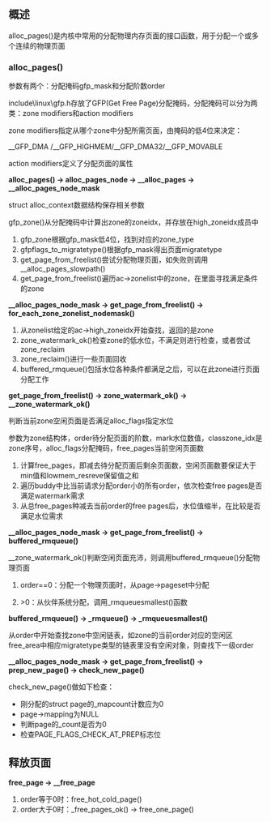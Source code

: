 ## 概述

alloc_pages()是内核中常用的分配物理内存页面的接口函数，用于分配一个或多个连续的物理页面

### alloc_pages()

参数有两个：分配掩码gfp_mask和分配阶数order

include\linux\gfp.h存放了GFP(Get Free Page)分配掩码，分配掩码可以分为两类：zone modifiers和action modifiers

zone modifiers指定从哪个zone中分配所需页面，由掩码的低4位来决定：

\__GFP_DMA /\__GFP_HIGHMEM/\__GFP_DMA32/\__GFP_MOVABLE

action modifiers定义了分配页面的属性

**alloc_pages() -> alloc_pages_node -> \__alloc_pages -> \__alloc_pages_node_mask**

struct alloc_context数据结构保存相关参数

gfp_zone()从分配掩码中计算出zone的zoneidx，并存放在high_zoneidx成员中

1. gfp_zone根据gfp_mask低4位，找到对应的zone_type
2. gfpflags_to_migratetype()根据gfp_mask得出页面migratetype
3. get_page_from_freelist()尝试分配物理页面，如失败则调用\__alloc_pages_slowpath()
4. get_page_from_freelist()遍历ac->zonelist中的zone，在里面寻找满足条件的zone

**\__alloc_pages_node_mask -> get_page_from_freelist() -> for_each_zone_zonelist_nodemask()**

1. 从zonelist给定的ac->high_zoneidx开始查找，返回的是zone
2. zone_watermark_ok()检查zone的低水位，不满足则进行检查，或者尝试zone_reclaim
3. zone_reclaim()进行一些页面回收
4. buffered_rmqueue()包括水位各种条件都满足之后，可以在此zone进行页面分配工作

**get_page_from_freelist() -> zone_watermark_ok() -> \__zone_watermark_ok()**

判断当前zone空闲页面是否满足alloc_flags指定水位

参数为zone结构体，order待分配页面的阶数，mark水位数值，classzone_idx是zone序号，alloc_flags分配掩码，free_pages当前空闲页面数

1. 计算free_pages，即减去待分配页面后剩余页面数，空闲页面数要保证大于min值和lowmem_resreve保留值之和
2. 遍历buddy中比当前请求分配order小的所有order，依次检查free pages是否满足watermark需求
3. 从总free_pages种减去当前order的free pages后，水位值缩半，在比较是否满足水位需求

**\__alloc_pages_node_mask -> get_page_from_freelist() -> buffered_rmqueue()**

__zone_watermark_ok()判断空闲页面充沛，则调用buffered_rmqueue()分配物理页面

1. order==0：分配一个物理页面时，从page->pageset中分配

2. \>0：从伙伴系统分配，调用_rmqueuesmallest()函数

**buffered_rmqueue() -> _rmqueue() -> _rmqueuesmallest()**

从order中开始查找zone中空闲链表，如zone的当前order对应的空闲区free_area中相应migratetype类型的链表里没有空闲对象，则查找下一级order

**\__alloc_pages_node_mask -> get_page_from_freelist() -> prep_new_page() -> check_new_page()**

check_new_page()做如下检查：

- 刚分配的struct page的_mapcount计数应为0
- page->mapping为NULL
- 判断page的_count是否为0
- 检查PAGE_FLAGS_CHECK_AT_PREP标志位

## 释放页面

**free_page -> \__free_page**

1. order等于0时：free_hot_cold_page()
2. order大于0时：_free_pages_ok() -> free_one_page()
